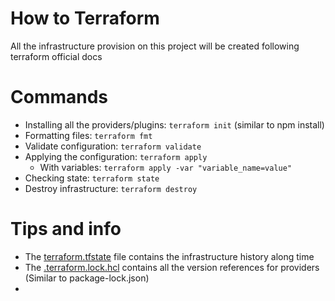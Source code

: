# How to Terraform
All the infrastructure provision on this project will be created following terraform official docs

# Commands
* Installing all the providers/plugins: `terraform init` (similar to npm install)
* Formatting files: `terraform fmt`
* Validate configuration: `terraform validate`
* Applying the configuration: `terraform apply`
  * With variables: `terraform apply -var "variable_name=value"`
* Checking state: `terraform state`
* Destroy infrastructure: `terraform destroy`

# Tips and info
* The [terraform.tfstate](terraform.tfstate) file contains the infrastructure history along time
* The [.terraform.lock.hcl](.terraform.lock.hcl) contains all the version references for providers (Similar to package-lock.json)
* 